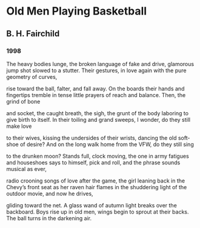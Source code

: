 # Old Men Playing Basketball
## B. H. Fairchild
### 1998

The heavy bodies lunge, the broken language
of fake and drive, glamorous jump shot
slowed to a stutter. Their gestures, in love
again with the pure geometry of curves,

rise toward the ball, falter, and fall away.
On the boards their hands and fingertips
tremble in tense little prayers of reach
and balance. Then, the grind of bone

and socket, the caught breath, the sigh,
the grunt of the body laboring to give
birth to itself. In their toiling and grand
sweeps, I wonder, do they still make love

to their wives, kissing the undersides
of their wrists, dancing the old soft-shoe
of desire? And on the long walk home
from the VFW, do they still sing

to the drunken moon? Stands full, clock
moving, the one in army fatigues
and houseshoes says to himself, pick and roll,
and the phrase sounds musical as ever,

radio crooning songs of love after the game,
the girl leaning back in the Chevy’s front seat
as her raven hair flames in the shuddering
light of the outdoor movie, and now he drives,

gliding toward the net. A glass wand
of autumn light breaks over the backboard.
Boys rise up in old men, wings begin to sprout
at their backs. The ball turns in the darkening air.
